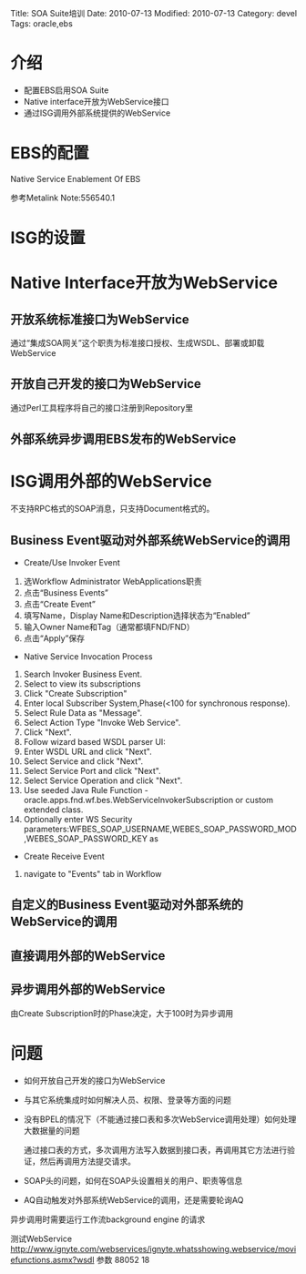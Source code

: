 Title: SOA Suite培训
Date: 2010-07-13
Modified: 2010-07-13
Category: devel
Tags: oracle,ebs

# 介绍
 - 配置EBS启用SOA Suite
 - Native interface开放为WebService接口
 - 通过ISG调用外部系统提供的WebService

# EBS的配置
Native Service Enablement Of EBS

参考Metalink Note:556540.1

# ISG的设置

# Native Interface开放为WebService

## 开放系统标准接口为WebService
通过“集成SOA网关”这个职责为标准接口授权、生成WSDL、部署或卸载WebService

## 开放自己开发的接口为WebService
通过Perl工具程序将自己的接口注册到Repository里



## 外部系统异步调用EBS发布的WebService

# ISG调用外部的WebService
不支持RPC格式的SOAP消息，只支持Document格式的。

## Business Event驱动对外部系统WebService的调用
 - Create/Use Invoker Event
  1. 选Workflow Administrator WebApplications职责
  2. 点击“Business Events”
  3. 点击“Create Event”
  4. 填写Name，Display Name和Description选择状态为“Enabled”
  5. 输入Owner Name和Tag（通常都填FND/FND）
  6. 点击“Apply”保存

 - Native Service Invocation Process
  1. Search Invoker Business Event.
  2. Select to view its subscriptions
  3. Click "Create Subscription"
  4. Enter local Subscriber System,Phase(<100 for synchronous response).
  5. Select Rule Data as "Message".
  6. Select Action Type "Invoke Web Service".
  7. Click "Next".
  8. Follow wizard based WSDL parser UI:
  9. Enter WSDL URL and click "Next".
  10. Select Service and click "Next".
  11. Select Service Port and click "Next".
  12. Select Service Operation and click "Next".
  13. Use seeded Java Rule Function - oracle.apps.fnd.wf.bes.WebServiceInvokerSubscription or custom extended class.
  14. Optionally enter WS Security parameters:WFBES_SOAP_USERNAME,WEBES_SOAP_PASSWORD_MOD,WEBES_SOAP_PASSWORD_KEY as 

 - Create Receive Event
  1. navigate to "Events" tab in Workflow 

## 自定义的Business Event驱动对外部系统的WebService的调用

## 直接调用外部的WebService

## 异步调用外部的WebService
由Create Subscription时的Phase决定，大于100时为异步调用

# 问题
 - 如何开放自己开发的接口为WebService

 - 与其它系统集成时如何解决人员、权限、登录等方面的问题

 - 没有BPEL的情况下（不能通过接口表和多次WebService调用处理）如何处理大数据量的问题

   通过接口表的方式，多次调用方法写入数据到接口表，再调用其它方法进行验证，然后再调用方法提交请求。

 - SOAP头的问题，如何在SOAP头设置相关的用户、职责等信息

 - AQ自动触发对外部系统WebService的调用，还是需要轮询AQ


异步调用时需要运行工作流background engine 的请求

测试WebService
http://www.ignyte.com/webservices/ignyte.whatsshowing.webservice/moviefunctions.asmx?wsdl
参数 88052 18




